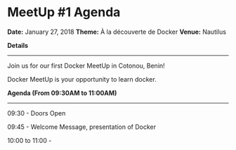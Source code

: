 # MeetUp #1 Agenda

**Date:** January 27, 2018
**Theme:** À la découverte de Docker
**Venue:** Nautilus

**Details**
___
Join us for our first Docker MeetUp in Cotonou, Benin!   

Docker MeetUp is your opportunity to learn docker.

**Agenda (From 09:30AM to 11:00AM)**
___

09:30 - Doors Open

09:45 - Welcome Message, presentation of Docker

10:00 to 11:00 -
